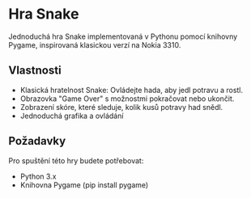 # Hra Snake

Jednoduchá hra Snake implementovaná v Pythonu pomocí knihovny Pygame, inspirovaná klasickou verzí na Nokia 3310.

## Vlastnosti

- Klasická hratelnost Snake: Ovládejte hada, aby jedl potravu a rostl.
- Obrazovka "Game Over" s možnostmi pokračovat nebo ukončit.
- Zobrazení skóre, které sleduje, kolik kusů potravy had snědl.
- Jednoduchá grafika a ovládání

## Požadavky

Pro spuštění této hry budete potřebovat:

- Python 3.x
- Knihovna Pygame (pip install pygame)

